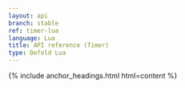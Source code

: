 ```yaml
---
layout: api
branch: stable
ref: timer-lua
language: Lua
title: API reference (Timer)
type: Defold Lua
---
```

{% include anchor_headings.html html=content %}